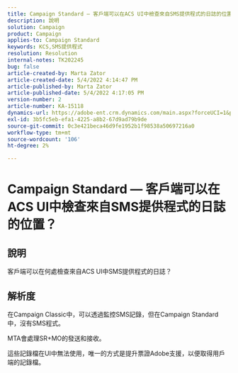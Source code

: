 ```yaml
---
title: Campaign Standard — 客戶端可以在ACS UI中檢查來自SMS提供程式的日誌的位置？
description: 說明
solution: Campaign
product: Campaign
applies-to: Campaign Standard
keywords: KCS,SMS提供程式
resolution: Resolution
internal-notes: TK202245
bug: false
article-created-by: Marta Zator
article-created-date: 5/4/2022 4:14:47 PM
article-published-by: Marta Zator
article-published-date: 5/4/2022 4:17:05 PM
version-number: 2
article-number: KA-15118
dynamics-url: https://adobe-ent.crm.dynamics.com/main.aspx?forceUCI=1&pagetype=entityrecord&etn=knowledgearticle&id=95fdfd4c-c5cb-ec11-a7b5-6045bd00d4f5
exl-id: 3b5fc5eb-efa1-4225-a8b2-67d9ad79b9de
source-git-commit: 0c3e421beca46d9fe1952b1f98538a50697216a0
workflow-type: tm+mt
source-wordcount: '106'
ht-degree: 2%

---
```


# Campaign Standard — 客戶端可以在ACS UI中檢查來自SMS提供程式的日誌的位置？

## 說明


客戶端可以在何處檢查來自ACS UI中SMS提供程式的日誌？


## 解析度


在Campaign Classic中，可以透過監控SMS記錄，但在Campaign Standard中，沒有SMS程式。

MTA會處理SR+MO的發送和接收。

這些記錄檔在UI中無法使用，唯一的方式是提升票證Adobe支援，以便取得用戶端的記錄檔。
